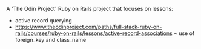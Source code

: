 A 'The Odin Project' Ruby on Rails project that focuses on lessons:
* active record querying
* https://www.theodinproject.com/paths/full-stack-ruby-on-rails/courses/ruby-on-rails/lessons/active-record-associations
  ~ use of foreign_key and class_name
